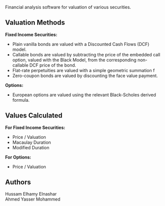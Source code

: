 Financial analysis software for valuation of various securities.

<h2>Valuation Methods</h2>

<b>Fixed Income Securities:</b>

<ul>
<li>Plain vanilla bonds are valued with a Discounted Cash Flows (DCF) model.</li>
<li>Callable bonds are valued by subtracting the price of the embedded call option, valued with the Black Model, from the corresponding non-callable DCF price of the bond.</li>
<li>Flat-rate perpetuities are valued with a simple geometric summation f</li>
<li>Zero-coupon bonds are valued by discounting the face value payment.</li>
</ul>

<b>Options:</b>

<ul>
<li>European options are valued using the relevant Black-Scholes derived formula.</li>
</ul>

<h2>Values Calculated</h2>

<b>For Fixed Income Securities:</b>

<ul>
<li>Price / Valuation</li>
<li>Macaulay Duration</li>
<li>Modified Duration</li>
</ul>

<b>For Options:</b>

<ul>
<li>Price / Valuation</li>
</ul>

<h2>Authors</h2>

Hussam Elhamy Elnashar <br>
Ahmed Yasser Mohammed <br>
